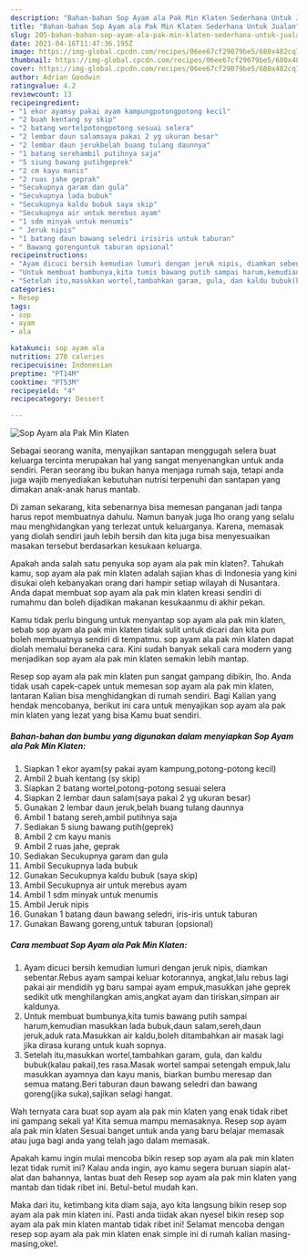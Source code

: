 ```yaml
---
description: "Bahan-bahan Sop Ayam ala Pak Min Klaten Sederhana Untuk Jualan"
title: "Bahan-bahan Sop Ayam ala Pak Min Klaten Sederhana Untuk Jualan"
slug: 205-bahan-bahan-sop-ayam-ala-pak-min-klaten-sederhana-untuk-jualan
date: 2021-04-16T11:47:36.195Z
image: https://img-global.cpcdn.com/recipes/06ee67cf29079be5/680x482cq70/sop-ayam-ala-pak-min-klaten-foto-resep-utama.jpg
thumbnail: https://img-global.cpcdn.com/recipes/06ee67cf29079be5/680x482cq70/sop-ayam-ala-pak-min-klaten-foto-resep-utama.jpg
cover: https://img-global.cpcdn.com/recipes/06ee67cf29079be5/680x482cq70/sop-ayam-ala-pak-min-klaten-foto-resep-utama.jpg
author: Adrian Goodwin
ratingvalue: 4.2
reviewcount: 13
recipeingredient:
- "1 ekor ayamsy pakai ayam kampungpotongpotong kecil"
- "2 buah kentang sy skip"
- "2 batang wortelpotongpotong sesuai selera"
- "2 lembar daun salamsaya pakai 2 yg ukuran besar"
- "2 lembar daun jerukbelah buang tulang daunnya"
- "1 batang serehambil putihnya saja"
- "5 siung bawang putihgeprek"
- "2 cm kayu manis"
- "2 ruas jahe geprak"
- "Secukupnya garam dan gula"
- "Secukupnya lada bubuk"
- "Secukupnya kaldu bubuk saya skip"
- "Secukupnya air untuk merebus ayam"
- "1 sdm minyak untuk menumis"
- " Jeruk nipis"
- "1 batang daun bawang seledri irisiris untuk taburan"
- " Bawang gorenguntuk taburan opsional"
recipeinstructions:
- "Ayam dicuci bersih kemudian lumuri dengan jeruk nipis, diamkan sebentar.Rebus ayam sampai keluar kotorannya, angkat,lalu rebus lagi pakai air mendidih yg baru sampai ayam empuk,masukkan jahe geprek sedikit utk menghilangkan amis,angkat ayam dan tiriskan,simpan air kaldunya."
- "Untuk membuat bumbunya,kita tumis bawang putih sampai harum,kemudian masukkan lada bubuk,daun salam,sereh,daun jeruk,aduk rata.Masukkan air kaldu,boleh ditambahkan air masak lagi jika dirasa kurang untuk kuah sopnya."
- "Setelah itu,masukkan wortel,tambahkan garam, gula, dan kaldu bubuk(kalau pakai),tes rasa.Masak wortel sampai setengah empuk,lalu masukkan ayamnya dan kayu manis, biarkan bumbu meresap dan semua matang.Beri taburan daun bawang seledri dan bawang goreng(jika suka),sajikan selagi hangat."
categories:
- Resep
tags:
- sop
- ayam
- ala

katakunci: sop ayam ala 
nutrition: 270 calories
recipecuisine: Indonesian
preptime: "PT14M"
cooktime: "PT53M"
recipeyield: "4"
recipecategory: Dessert

---
```



![Sop Ayam ala Pak Min Klaten](https://img-global.cpcdn.com/recipes/06ee67cf29079be5/680x482cq70/sop-ayam-ala-pak-min-klaten-foto-resep-utama.jpg)

Sebagai seorang wanita, menyajikan santapan menggugah selera buat keluarga tercinta merupakan hal yang sangat menyenangkan untuk anda sendiri. Peran seorang ibu bukan hanya menjaga rumah saja, tetapi anda juga wajib menyediakan kebutuhan nutrisi terpenuhi dan santapan yang dimakan anak-anak harus mantab.

Di zaman  sekarang, kita sebenarnya bisa memesan panganan jadi tanpa harus repot membuatnya dahulu. Namun banyak juga lho orang yang selalu mau menghidangkan yang terlezat untuk keluarganya. Karena, memasak yang diolah sendiri jauh lebih bersih dan kita juga bisa menyesuaikan masakan tersebut berdasarkan kesukaan keluarga. 



Apakah anda salah satu penyuka sop ayam ala pak min klaten?. Tahukah kamu, sop ayam ala pak min klaten adalah sajian khas di Indonesia yang kini disukai oleh kebanyakan orang dari hampir setiap wilayah di Nusantara. Anda dapat membuat sop ayam ala pak min klaten kreasi sendiri di rumahmu dan boleh dijadikan makanan kesukaanmu di akhir pekan.

Kamu tidak perlu bingung untuk menyantap sop ayam ala pak min klaten, sebab sop ayam ala pak min klaten tidak sulit untuk dicari dan kita pun boleh membuatnya sendiri di tempatmu. sop ayam ala pak min klaten dapat diolah memalui beraneka cara. Kini sudah banyak sekali cara modern yang menjadikan sop ayam ala pak min klaten semakin lebih mantap.

Resep sop ayam ala pak min klaten pun sangat gampang dibikin, lho. Anda tidak usah capek-capek untuk memesan sop ayam ala pak min klaten, lantaran Kalian bisa menghidangkan di rumah sendiri. Bagi Kalian yang hendak mencobanya, berikut ini cara untuk menyajikan sop ayam ala pak min klaten yang lezat yang bisa Kamu buat sendiri.

<!--inarticleads1-->

##### Bahan-bahan dan bumbu yang digunakan dalam menyiapkan Sop Ayam ala Pak Min Klaten:

1. Siapkan 1 ekor ayam(sy pakai ayam kampung,potong-potong kecil)
1. Ambil 2 buah kentang (sy skip)
1. Siapkan 2 batang wortel,potong-potong sesuai selera
1. Siapkan 2 lembar daun salam(saya pakai 2 yg ukuran besar)
1. Gunakan 2 lembar daun jeruk,belah buang tulang daunnya
1. Ambil 1 batang sereh,ambil putihnya saja
1. Sediakan 5 siung bawang putih(geprek)
1. Ambil 2 cm kayu manis
1. Ambil 2 ruas jahe, geprak
1. Sediakan Secukupnya garam dan gula
1. Ambil Secukupnya lada bubuk
1. Gunakan Secukupnya kaldu bubuk (saya skip)
1. Ambil Secukupnya air untuk merebus ayam
1. Ambil 1 sdm minyak untuk menumis
1. Ambil  Jeruk nipis
1. Gunakan 1 batang daun bawang seledri, iris-iris untuk taburan
1. Gunakan  Bawang goreng,untuk taburan (opsional)




<!--inarticleads2-->

##### Cara membuat Sop Ayam ala Pak Min Klaten:

1. Ayam dicuci bersih kemudian lumuri dengan jeruk nipis, diamkan sebentar.Rebus ayam sampai keluar kotorannya, angkat,lalu rebus lagi pakai air mendidih yg baru sampai ayam empuk,masukkan jahe geprek sedikit utk menghilangkan amis,angkat ayam dan tiriskan,simpan air kaldunya.
1. Untuk membuat bumbunya,kita tumis bawang putih sampai harum,kemudian masukkan lada bubuk,daun salam,sereh,daun jeruk,aduk rata.Masukkan air kaldu,boleh ditambahkan air masak lagi jika dirasa kurang untuk kuah sopnya.
1. Setelah itu,masukkan wortel,tambahkan garam, gula, dan kaldu bubuk(kalau pakai),tes rasa.Masak wortel sampai setengah empuk,lalu masukkan ayamnya dan kayu manis, biarkan bumbu meresap dan semua matang.Beri taburan daun bawang seledri dan bawang goreng(jika suka),sajikan selagi hangat.




Wah ternyata cara buat sop ayam ala pak min klaten yang enak tidak ribet ini gampang sekali ya! Kita semua mampu memasaknya. Resep sop ayam ala pak min klaten Sesuai banget untuk anda yang baru belajar memasak atau juga bagi anda yang telah jago dalam memasak.

Apakah kamu ingin mulai mencoba bikin resep sop ayam ala pak min klaten lezat tidak rumit ini? Kalau anda ingin, ayo kamu segera buruan siapin alat-alat dan bahannya, lantas buat deh Resep sop ayam ala pak min klaten yang mantab dan tidak ribet ini. Betul-betul mudah kan. 

Maka dari itu, ketimbang kita diam saja, ayo kita langsung bikin resep sop ayam ala pak min klaten ini. Pasti anda tiidak akan nyesel bikin resep sop ayam ala pak min klaten mantab tidak ribet ini! Selamat mencoba dengan resep sop ayam ala pak min klaten enak simple ini di rumah kalian masing-masing,oke!.

